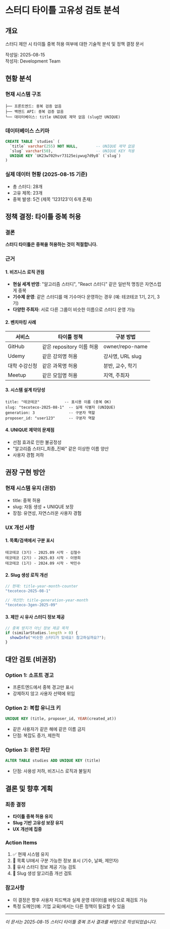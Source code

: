 # 스터디 타이틀 고유성 검토 분석

## 개요
스터디 제안 시 타이틀 중복 허용 여부에 대한 기술적 분석 및 정책 결정 문서

작성일: 2025-08-15  
작성자: Development Team

## 현황 분석

### 현재 시스템 구조
```
├── 프론트엔드: 중복 검증 없음
├── 백엔드 API: 중복 검증 없음
└── 데이터베이스: title UNIQUE 제약 없음 (slug만 UNIQUE)
```

### 데이터베이스 스키마
```sql
CREATE TABLE `studies` (
  `title` varchar(255) NOT NULL,        -- UNIQUE 제약 없음
  `slug` varchar(50),                   -- UNIQUE KEY 적용
  UNIQUE KEY `UK23w702hvr73125eiywug7d9y8` (`slug`)
)
```

### 실제 데이터 현황 (2025-08-15 기준)
- 총 스터디: 28개
- 고유 제목: 23개  
- 중복 발생: 5건 (제목 '123123'이 6개 존재)

## 정책 결정: 타이틀 중복 허용

### 결론
**스터디 타이틀은 중복을 허용하는 것이 적절합니다.**

### 근거

#### 1. 비즈니스 로직 관점
- **현실 세계 반영**: "알고리즘 스터디", "React 스터디" 같은 일반적 명칭은 자연스럽게 중복
- **기수제 운영**: 같은 스터디를 매 기수마다 운영하는 경우 (예: 테코테코 1기, 2기, 3기)
- **다양한 주최자**: 서로 다른 그룹이 비슷한 이름으로 스터디 운영 가능

#### 2. 벤치마킹 사례
| 서비스 | 타이틀 정책 | 구분 방법 |
|--------|------------|-----------|
| GitHub | 같은 repository 이름 허용 | owner/repo-name |
| Udemy | 같은 강의명 허용 | 강사명, URL slug |
| 대학 수강신청 | 같은 과목명 허용 | 분반, 교수, 학기 |
| Meetup | 같은 모임명 허용 | 지역, 주최자 |

#### 3. 시스템 설계 타당성
```
title: "테코테코"           -- 표시용 이름 (중복 OK)
slug: "tecoteco-2025-08-1"  -- 실제 식별자 (UNIQUE)
generation: 3               -- 구분자 역할
proposer_id: "user123"      -- 구분자 역할
```

#### 4. UNIQUE 제약의 문제점
- 선점 효과로 인한 불공정성
- "알고리즘 스터디_최종_진짜" 같은 이상한 이름 양산
- 사용자 경험 저하

## 권장 구현 방안

### 현재 시스템 유지 (권장)
- title: 중복 허용
- slug: 자동 생성 + UNIQUE 보장
- 장점: 유연성, 자연스러운 사용자 경험

### UX 개선 사항

#### 1. 목록/검색에서 구분 표시
```
테코테코 (3기) - 2025.09 시작 - 김철수
테코테코 (2기) - 2025.03 시작 - 이영희
테코테코 (1기) - 2024.09 시작 - 박민수
```

#### 2. Slug 생성 로직 개선
```javascript
// 현재: title-year-month-counter
"tecoteco-2025-08-1"

// 개선안: title-generation-year-month
"tecoteco-3gen-2025-09"
```

#### 3. 제안 시 유사 스터디 정보 제공
```javascript
// 중복 방지가 아닌 정보 제공 목적
if (similarStudies.length > 0) {
  showInfo("비슷한 스터디가 있네요! 참고하실까요?");
}
```

## 대안 검토 (비권장)

### Option 1: 소프트 경고
- 프론트엔드에서 중복 경고만 표시
- 강제하지 않고 사용자 선택에 위임

### Option 2: 복합 유니크 키
```sql
UNIQUE KEY (title, proposer_id, YEAR(created_at))
```
- 같은 사용자가 같은 해에 같은 이름 금지
- 단점: 복잡도 증가, 제한적

### Option 3: 완전 차단
```sql
ALTER TABLE studies ADD UNIQUE KEY (title)
```
- 단점: 사용성 저하, 비즈니스 로직과 불일치

## 결론 및 향후 계획

### 최종 결정
- **타이틀 중복 허용 유지**
- **Slug 기반 고유성 보장 유지**
- **UX 개선에 집중**

### Action Items
1. ✅ 현재 시스템 유지
2. 🔄 목록 UI에서 구분 가능한 정보 표시 (기수, 날짜, 제안자)
3. 🔄 유사 스터디 정보 제공 기능 검토
4. 🔄 Slug 생성 알고리즘 개선 검토

### 참고사항
- 이 결정은 향후 사용자 피드백과 실제 운영 데이터를 바탕으로 재검토 가능
- 특정 도메인(예: 기업 교육)에서는 다른 정책이 필요할 수 있음

---

*이 문서는 2025-08-15 스터디 타이틀 중복 조사 결과를 바탕으로 작성되었습니다.*